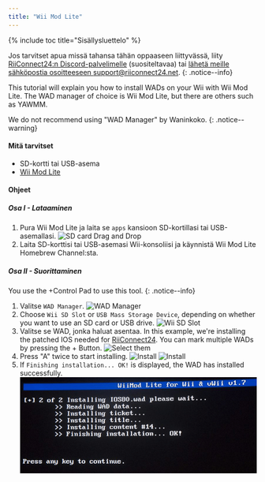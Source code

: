 ```yaml
---
title: "Wii Mod Lite"
---
```


{% include toc title="Sisällysluettelo" %}

Jos tarvitset apua missä tahansa tähän oppaaseen liittyvässä, liity [RiiConnect24:n Discord-palvelimelle](https://discord.gg/rc24) (suositeltavaa) tai [ lähetä meille sähköpostia osoitteeseen support@riiconnect24.net](mailto:support@riiconnect24.net).
{: .notice--info}

This tutorial will explain you how to install WADs on your Wii with Wii Mod Lite. The WAD manager of choice is Wii Mod Lite, but there are others such as YAWMM.

We do not recommend using "WAD Manager" by Waninkoko.
{: .notice--warning}

#### Mitä tarvitset
* SD-kortti tai USB-asema
* [Wii Mod Lite](https://github.com/RiiConnect24/Wii-Mod-Lite/releases)

#### Ohjeet

##### Osa I - Lataaminen

1. Pura Wii Mod Lite ja laita se `apps` kansioon SD-kortillasi tai USB-asemallasi. ![SD card Drag and Drop](/images/WiiModLite/1.gif)
2. Laita SD-korttisi tai USB-asemasi Wii-konsoliisi ja käynnistä Wii Mod Lite Homebrew Channel:sta.

##### Osa II - Suorittaminen

You use the +Control Pad to use this tool.
{: .notice--info}

1. Valitse `WAD Manager`. ![WAD Manager](/images/WiiModLite/2.png)
2. Choose `Wii SD Slot` or `USB Mass Storage Device`, depending on whether you want to use an SD card or USB drive. ![Wii SD Slot](/images/WiiModLite/3.png)
3. Valitse se WAD, jonka haluat asentaa. In this example, we're installing the patched IOS needed for [RiiConnect24](riiconnect24). You can mark multiple WADs by pressing the + Button. ![Select them](/images/WiiModLite/4.gif)
4. Press "A" twice to start installing. ![Install](/images/WiiModLite/5.png) ![Install](/images/WiiModLite/6.png)
5. If `Finishing installation... OK!` is displayed, the WAD has installed successfully. ![Complete](/images/WiiModLite/7.png) 
